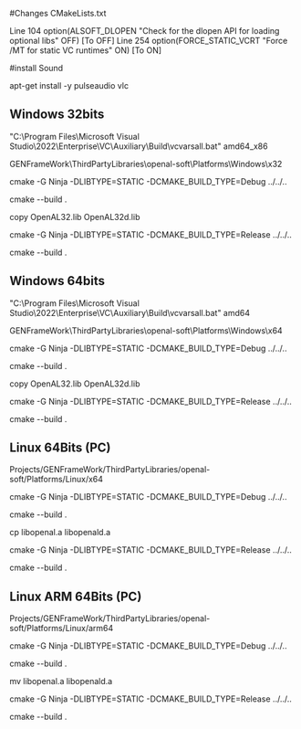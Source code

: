 
#Changes CMakeLists.txt

Line 104   option(ALSOFT_DLOPEN  "Check for the dlopen API for loading optional libs"  OFF)   [To OFF]
Line 254   option(FORCE_STATIC_VCRT "Force /MT for static VC runtimes" ON)                    [To ON]


#install Sound 

apt-get install -y pulseaudio vlc


## Windows 32bits

"C:\Program Files\Microsoft Visual Studio\2022\Enterprise\VC\Auxiliary\Build\vcvarsall.bat" amd64_x86

GENFrameWork\ThirdPartyLibraries\openal-soft\Platforms\Windows\x32

cmake -G Ninja -DLIBTYPE=STATIC -DCMAKE_BUILD_TYPE=Debug ../../..

cmake --build .

copy OpenAL32.lib OpenAL32d.lib

cmake -G Ninja -DLIBTYPE=STATIC -DCMAKE_BUILD_TYPE=Release ../../..

cmake --build .



## Windows 64bits

"C:\Program Files\Microsoft Visual Studio\2022\Enterprise\VC\Auxiliary\Build\vcvarsall.bat" amd64

GENFrameWork\ThirdPartyLibraries\openal-soft\Platforms\Windows\x64

cmake -G Ninja -DLIBTYPE=STATIC -DCMAKE_BUILD_TYPE=Debug ../../..

cmake --build .

copy OpenAL32.lib OpenAL32d.lib

cmake -G Ninja -DLIBTYPE=STATIC -DCMAKE_BUILD_TYPE=Release ../../..

cmake --build .



## Linux 64Bits (PC)

Projects/GENFrameWork/ThirdPartyLibraries/openal-soft/Platforms/Linux/x64

cmake -G Ninja -DLIBTYPE=STATIC -DCMAKE_BUILD_TYPE=Debug ../../..

cmake --build .

cp libopenal.a libopenald.a

cmake -G Ninja -DLIBTYPE=STATIC -DCMAKE_BUILD_TYPE=Release ../../..

cmake --build .



## Linux ARM 64Bits (PC)

Projects/GENFrameWork/ThirdPartyLibraries/openal-soft/Platforms/Linux/arm64

cmake -G Ninja -DLIBTYPE=STATIC -DCMAKE_BUILD_TYPE=Debug ../../..

cmake --build .

mv libopenal.a libopenald.a

cmake -G Ninja -DLIBTYPE=STATIC -DCMAKE_BUILD_TYPE=Release ../../..

cmake --build .

